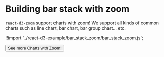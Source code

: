# Building bar stack with zoom

`react-d3-zoom` support charts with zoom! We support all kinds of common charts such as line chart, bar chart, bar group chart... etc.


<div id="data_zoom_bar_stack" class="demo"></div>
<script src="/react-d3-example/dist/min/es5/bar_stack_zoom.min.js"></script>

!!import '../react-d3-example/bar_stack_zoom/bar_stack_zoom.js';


<a href="/docs/zoom">
  <button type="button" class="btn btn-danger btn-lg">See more Charts with Zoom!</button>
</a>
